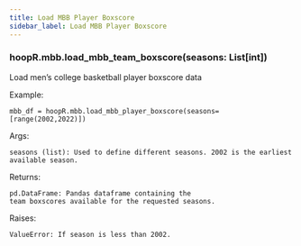 ```yaml
---
title: Load MBB Player Boxscore
sidebar_label: Load MBB Player Boxscore
---
```


### hoopR.mbb.load_mbb_team_boxscore(seasons: List[int])
Load men’s college basketball player boxscore data

Example:

    mbb_df = hoopR.mbb.load_mbb_player_boxscore(seasons=[range(2002,2022)])

Args:

    seasons (list): Used to define different seasons. 2002 is the earliest available season.

Returns:

    pd.DataFrame: Pandas dataframe containing the
    team boxscores available for the requested seasons.

Raises:

    ValueError: If season is less than 2002.

